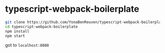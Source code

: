 # typescript-webpack-boilerplate

```bash
git clone https://github.com/YonaBenReuven/typescript-webpack-boilerplate.git
cd typescript-webpack-boilerplate
npm install
npm start
```
got to `localhost:8080`
